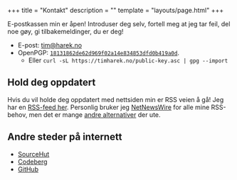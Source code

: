 +++
title = "Kontakt"
description = ""
template = "layouts/page.html"
+++

E-postkassen min er åpen! Introduser deg selv, fortell meg at jeg tar feil, del
noe gøy, gi tilbakemeldinger, du er deg!

- E-post: [tim@harek.no](mailto:tim@harek.no)
- OpenPGP: [`18131862de62d969f02a14e834853dfd0b419a0d`](/public-key.asc).
  - Eller `curl -sL https://timharek.no/public-key.asc | gpg --import`

## Hold deg oppdatert

Hvis du vil holde deg oppdatert med nettsiden min er RSS veien å gå! Jeg har en
[RSS-feed her](/rss.xml). Personlig bruker jeg
[NetNewsWire](https://netnewswire.com) for alle mine RSS-behov, men det er mange
[andre alternativer](https://alternativeto.net/software/netnewswire/) der ute.

## Andre steder på internett

- [SourceHut](https://sr.ht/~timharek)
- [Codeberg](https://codeberg.org/timharek)
- [GitHub](https://github.com/timharek)
